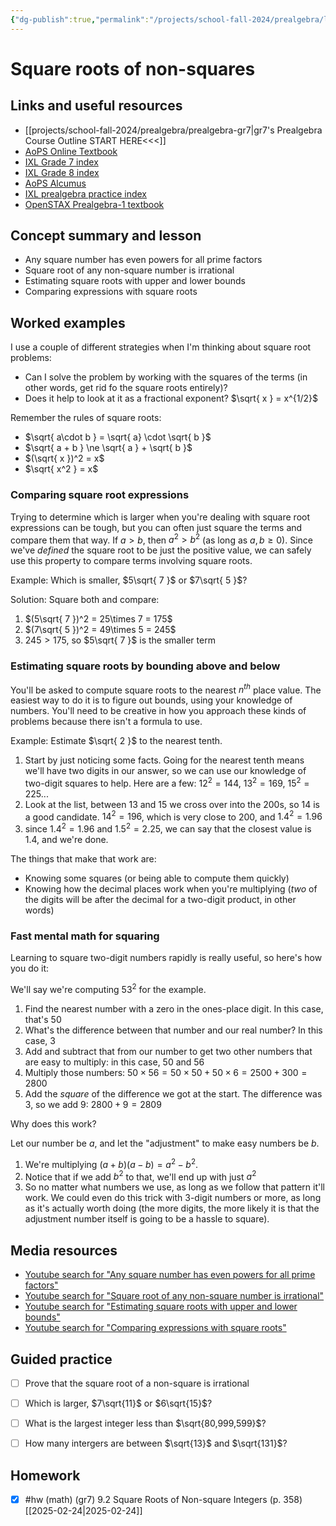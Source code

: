 ```yaml
---
{"dg-publish":true,"permalink":"/projects/school-fall-2024/prealgebra/lessons/9-2-square-roots-of-non-squares/"}
---
```



#  Square roots of non-squares

## Links and useful resources 

- [[projects/school-fall-2024/prealgebra/prealgebra-gr7\|gr7's Prealgebra Course Outline START HERE<<<]]
- [AoPS Online Textbook](https://artofproblemsolving.com/ebooks/prealgebra-ebook/c0toc)
- [IXL Grade 7 index](https://www.ixl.com/math/grade-7)
- [IXL Grade 8 index](https://www.ixl.com/math/grade-8)
- [AoPS Alcumus](https://artofproblemsolving.com/teacher/students)
- [IXL prealgebra practice index](https://www.ixl.com/math/grade-7)
- [OpenSTAX Prealgebra-1 textbook](https://openstax.org/books/prealgebra-2e/pages/1-introduction)

## Concept summary and lesson

- Any square number has even powers for all prime factors 
- Square root of any non-square number is irrational 
- Estimating square roots with upper and lower bounds 
- Comparing expressions with square roots 

## Worked examples

I use a couple of different strategies when I'm thinking about square root problems:
- Can I solve the problem by working with the squares of the terms (in other words, get rid fo the square roots entirely)?
- Does it help to look at it as a fractional exponent? $\sqrt{ x } = x^{1/2}$ 

Remember the rules of square roots:

- $\sqrt{ a\cdot b } = \sqrt{ a} \cdot \sqrt{ b }$
- $\sqrt{ a + b } \ne \sqrt{ a } + \sqrt{  b }$
- $(\sqrt{ x })^2  = x$
- $\sqrt{ x^2 } = x$

### Comparing square root expressions

Trying to determine which is larger when you're dealing with square root expressions can be tough, but you can often just square the terms and compare them that way. If $a>b$, then $a^2 > b^2$ (as long as $a,b \ge 0$). Since we've *defined* the square root to be just the positive value, we can safely use this property to compare terms involving square roots.

Example: Which is smaller, $5\sqrt{ 7 }$ or $7\sqrt{ 5 }$?

Solution: Square both and compare:

1. $(5\sqrt{ 7 })^2 = 25\times 7 = 175$
2. $(7\sqrt{ 5 })^2 = 49\times 5 = 245$
3. $245 > 175$, so $5\sqrt{ 7 }$ is the smaller term

### Estimating square roots by bounding above and below

You'll be asked to compute square roots to the nearest $n^{th}$ place value. The easiest way to do it is to figure out bounds, using your knowledge of numbers. You'll need to be creative in how you approach these kinds of problems because there isn't a formula to use.

Example: Estimate $\sqrt{ 2 }$ to the nearest tenth.

1. Start by just noticing some facts. Going for the nearest tenth means we'll have two digits in our answer, so we can use our knowledge of two-digit squares to help. Here are a few: $12^2 = 144$, $13^2 = 169$, $15^2 = 225$...
2. Look at the list, between 13 and 15 we cross over into the 200s, so 14 is a good candidate. $14^2=196$, which is very close to 200, and $1.4^2=1.96$
3. since $1.4^2 = 1.96$ and $1.5^2 = 2.25$, we can say that the closest value is 1.4, and we're done.

The things that make that work are:
- Knowing some squares (or being able to compute them quickly)
- Knowing how the decimal places work when you're multiplying (*two* of the digits will be after the decimal for a two-digit product, in other words)

### Fast mental math for squaring

Learning to square two-digit numbers rapidly is really useful, so here's how you do it:

We'll say we're computing $53^2$ for the example.

1. Find the nearest number with a zero in the ones-place digit. In this case, that's 50
2. What's the difference between that number and our real number? In this case, 3
3. Add and subtract that from our number to get two other numbers that are easy to multiply: in this case, 50 and 56
4. Multiply those numbers: $50\times 56 = 50\times 50 + 50 \times 6 = 2500 + 300 = 2800$
5. Add the *square* of the difference we got at the start. The difference was 3, so we add 9: $2800+9 = 2809$

Why does this work?

Let our number be $a$, and let the "adjustment" to make easy numbers be $b$. 

1. We're multiplying $(a+b)(a-b)=a^2 -b^2$.
2. Notice that if we add $b^2$ to that, we'll end up with just $a^2$
3. So no matter what numbers we use, as long as we follow that pattern it'll work. We could even do this trick with 3-digit numbers or more, as long as it's actually worth doing (the more digits, the more likely it is that the adjustment number itself is going to be a hassle to square).


## Media resources

- [Youtube search for "Any square number has even powers for all prime factors"](https://www.youtube.com/results?search_query=Any%20square%20number%20has%20even%20powers%20for%20all%20prime%20factors)  
- [Youtube search for "Square root of any non-square number is irrational"](https://www.youtube.com/results?search_query=Square%20root%20of%20any%20non-square%20number%20is%20irrational)  
- [Youtube search for "Estimating square roots with upper and lower bounds"](https://www.youtube.com/results?search_query=Estimating%20square%20roots%20with%20upper%20and%20lower%20bounds)  
- [Youtube search for "Comparing expressions with square roots"](https://www.youtube.com/results?search_query=Comparing%20expressions%20with%20square%20roots)  

## Guided practice


- [ ] Prove that the square root of a non-square is irrational  
- [ ] Which is larger, $7\sqrt{11}$ or $6\sqrt{15}$?  
- [ ] What is the largest integer less than $\sqrt{80,999,599}$?  
- [ ] How many intergers are between $\sqrt{13}$ and $\sqrt{131}$?  


## Homework


- [x] #hw (math) (gr7) 9.2 Square Roots of Non-square Integers (p. 358) [[2025-02-24\|2025-02-24]]
